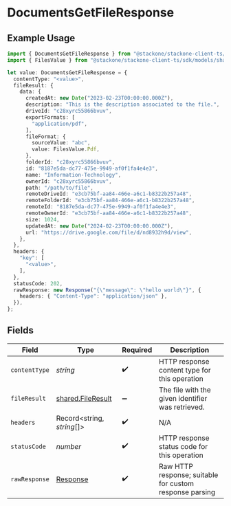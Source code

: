 # DocumentsGetFileResponse

## Example Usage

```typescript
import { DocumentsGetFileResponse } from "@stackone/stackone-client-ts/sdk/models/operations";
import { FilesValue } from "@stackone/stackone-client-ts/sdk/models/shared";

let value: DocumentsGetFileResponse = {
  contentType: "<value>",
  fileResult: {
    data: {
      createdAt: new Date("2023-02-23T00:00:00.000Z"),
      description: "This is the description associated to the file.",
      driveId: "c28xyrc55866bvuv",
      exportFormats: [
        "application/pdf",
      ],
      fileFormat: {
        sourceValue: "abc",
        value: FilesValue.Pdf,
      },
      folderId: "c28xyrc55866bvuv",
      id: "8187e5da-dc77-475e-9949-af0f1fa4e4e3",
      name: "Information-Technology",
      ownerId: "c28xyrc55866bvuv",
      path: "/path/to/file",
      remoteDriveId: "e3cb75bf-aa84-466e-a6c1-b8322b257a48",
      remoteFolderId: "e3cb75bf-aa84-466e-a6c1-b8322b257a48",
      remoteId: "8187e5da-dc77-475e-9949-af0f1fa4e4e3",
      remoteOwnerId: "e3cb75bf-aa84-466e-a6c1-b8322b257a48",
      size: 1024,
      updatedAt: new Date("2024-02-23T00:00:00.000Z"),
      url: "https://drive.google.com/file/d/nd8932h9d/view",
    },
  },
  headers: {
    "key": [
      "<value>",
    ],
  },
  statusCode: 202,
  rawResponse: new Response("{\"message\": \"hello world\"}", {
    headers: { "Content-Type": "application/json" },
  }),
};
```

## Fields

| Field                                                                 | Type                                                                  | Required                                                              | Description                                                           |
| --------------------------------------------------------------------- | --------------------------------------------------------------------- | --------------------------------------------------------------------- | --------------------------------------------------------------------- |
| `contentType`                                                         | *string*                                                              | :heavy_check_mark:                                                    | HTTP response content type for this operation                         |
| `fileResult`                                                          | [shared.FileResult](../../../sdk/models/shared/fileresult.md)         | :heavy_minus_sign:                                                    | The file with the given identifier was retrieved.                     |
| `headers`                                                             | Record<string, *string*[]>                                            | :heavy_check_mark:                                                    | N/A                                                                   |
| `statusCode`                                                          | *number*                                                              | :heavy_check_mark:                                                    | HTTP response status code for this operation                          |
| `rawResponse`                                                         | [Response](https://developer.mozilla.org/en-US/docs/Web/API/Response) | :heavy_check_mark:                                                    | Raw HTTP response; suitable for custom response parsing               |
